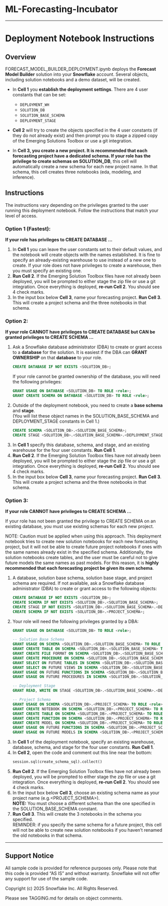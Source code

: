 # ML-Forecasting-Incubator

-----------------------------------------------

# Deployment Notebook Instructions

## Overview

FORECAST_MODEL_BUILDER_DEPLOYMENT.ipynb deploys the **Forecast Model Builder** solution into your **Snowflake** account. Several objects, including solution notebooks and a demo dataset, will be created.

- In **Cell 1** you **establish the deployment settings**.  There are 4 user constants that can be set:
  - `DEPLOYMENT_WH`
  - `SOLUTION_DB`
  - `SOLUTION_BASE_SCHEMA`
  - `DEPLOYMENT_STAGE` <br>

- **Cell 2** will try to create the objects specified in the 4 user constants (if they do not already exist) and then prompt you to stage a zipped copy of the Emerging Solutions Toolbox or use a git integration. <br>

- In **Cell 3, you create a new project. It is recommended that each forecasting project have a dedicated schema. If your role has the privilege to create schemas on SOLUTION_DB**, this cell will automatically create a new schema for each new project name. In that schema, this cell creates three notebooks (eda, modeling, and inference).


## Instructions

The instructions vary depending on the privileges granted to the user running this deployment notebook. Follow the instructions that match your level of access.

### Option 1 (Fastest):
**If your role has privileges to CREATE DATABASE …**
1. In **Cell 1** you can leave the user constants set to their default values, and the notebook will create objects with the names established. It is fine to specify an already-existing warehouse to use instead of a new one to create. If your role does not have privileges to create a warehouse, then you must specify an existing one.
2. **Run Cell 2**. If the Emerging Solution Toolbox files have not already been deployed, you will be prompted to either stage the zip file or use a git integration. Once everything is deployed, **re-run Cell 2**. You should see 4 check marks.
3. In the input box below **Cell 3**, name your forecasting project. **Run Cell 3**. This will create a project schema and the three notebooks in that schema.


### Option 2:
**If your role CANNOT have privileges to CREATE DATABASE but CAN be granted privileges to CREATE SCHEMA …**
1. Ask a Snowflake database administrator (DBA) to create or grant access to a **database** for the solution. It is easiest if the DBA can **GRANT OWNERSHIP** on that **database** to your role.
   ```sql
   CREATE DATABASE IF NOT EXISTS <SOLUTION_DB>;
   ```
   If your role cannot be granted ownership of the database, you will need the following privileges:
   ```sql
   GRANT USAGE ON DATABASE <SOLUTION_DB> TO ROLE <role>;
   GRANT CREATE SCHEMA ON DATABASE <SOLUTION_DB> TO ROLE <role>;
   ```
2. Outside of the deployment notebook, you need to create a **base schema** and **stage**. <br>
(You will list these object names in the SOLUTION_BASE_SCHEMA and DEPLOYMENT_STAGE constants in Cell 1.)
   ```sql
   CREATE SCHEMA <SOLUTION_DB>.<SOLUTION_BASE_SCHEMA>;
   CREATE STAGE <SOLUTION_DB>.<SOLUTION_BASE_SCHEMA>.<DEPLOYMENT_STAGE>;
   ```
3. In **Cell 1** specify this database, schema, and stage, and an existing warehouse for the four user constants. **Run Cell 1**.
4. **Run Cell 2**. If the Emerging Solution Toolbox files have not already been deployed, you will be prompted to either stage the zip file or use a git integration. Once everything is deployed, **re-run Cell 2**. You should see 4 check marks.
5. In the input box below **Cell 3**, name your forecasting project. **Run Cell 3**. This will create a project schema and the three notebooks in that schema.

### Option 3:
**If your role CANNOT have privileges to CREATE SCHEMA …**

If your role has not been granted the privilege to CREATE SCHEMA on an existing database, you must use existing schemas for each new project.

NOTE: Caution must be applied when using this approach. This deployment notebook tries to create new solution notebooks for each new forecasting project, but it will not be able to create future project notebooks if ones with the same names already exist in the specified schema. Additionally, the solution notebooks create tables, and the user must be careful not to give future models the same names as past models. For this reason, it is **highly recommended that each forecasting project be given its own schema**.

1. A database, solution base schema, solution base stage, and project schema are required. If not available, ask a Snowflake database administrator (DBA) to create or grant access to the following objects:
   ```sql
   CREATE DATABASE IF NOT EXISTS <SOLUTION_DB>;
   CREATE SCHEMA IF NOT EXISTS <SOLUTION_DB>.<SOLUTION_BASE_SCHEMA>;
   CREATE STAGE IF NOT EXISTS <SOLUTION_DB>.<SOLUTION_BASE_SCHEMA>.<DEPLOYMENT_STAGE>;
   CREATE SCHEMA IF NOT EXISTS <SOLUTION_DB>.<PROJECT_SCHEMA>;
   ```
2. Your role will need the following privileges granted by a DBA:
   ```sql
   GRANT USAGE ON DATABASE <SOLUTION_DB> TO ROLE <role>;

   -- Solution Base Schema
   GRANT USAGE ON SCHEMA <SOLUTION_DB>.<SOLUTION_BASE_SCHEMA> TO ROLE <role>;
   GRANT CREATE TABLE ON SCHEMA <SOLUTION_DB>.<SOLUTION_BASE_SCHEMA> TO ROLE <role>;
   GRANT CREATE FILE FORMAT ON SCHEMA <SOLUTION_DB>.<SOLUTION_BASE_SCHEMA> TO ROLE <role>;
   GRANT CREATE PROCEDURE ON SCHEMA <SOLUTION_DB>.<SOLUTION_BASE_SCHEMA> TO ROLE <role>;
   GRANT SELECT ON FUTURE TABLES IN SCHEMA <SOLUTION_DB>.<SOLUTION_BASE_SCHEMA> TO ROLE <role>;
   GRANT SELECT ON FUTURE VIEWS IN SCHEMA <SOLUTION_DB>.<SOLUTION_BASE_SCHEMA> TO ROLE <role>;
   GRANT USAGE ON FUTURE FUNCTIONS IN SCHEMA <SOLUTION_DB>.<SOLUTION_BASE_SCHEMA> TO ROLE <role>;
   GRANT USAGE ON FUTURE PROCEDURES IN SCHEMA <SOLUTION_DB>.<SOLUTION_BASE_SCHEMA> TO ROLE <role>;

   -- Deployment Stage
   GRANT READ, WRITE ON STAGE <SOLUTION_DB>.<SOLUTION_BASE_SCHEMA>.<DEPLOYMENT_STAGE> TO ROLE <role>;

   -- Project Schema
   GRANT USAGE ON SCHEMA <SOLUTION_DB>.<PROJECT_SCHEMA> TO ROLE <role>;
   GRANT CREATE NOTEBOOK ON SCHEMA <SOLUTION_DB>.<PROJECT_SCHEMA> TO ROLE <role>;
   GRANT CREATE TABLE ON SCHEMA <SOLUTION_DB>.<PROJECT_SCHEMA> TO ROLE <role>;
   GRANT CREATE FUNCTION ON SCHEMA <SOLUTION_DB>.<PROJECT_SCHEMA> TO ROLE <role>;
   GRANT CREATE MODEL ON SCHEMA <SOLUTION_DB>.<PROJECT_SCHEMA> TO ROLE <role>;
   GRANT USAGE ON FUTURE FUNCTIONS IN SCHEMA <SOLUTION_DB>.<PROJECT_SCHEMA> TO ROLE <role>;
   GRANT USAGE ON FUTURE MODELS IN SCHEMA <SOLUTION_DB>.<PROJECT_SCHEMA> TO ROLE <role>;
   ```
3. In **Cell 1** of the deployment notebook, specify an existing warehouse, database, schema, and stage for the four user constants. **Run Cell 1**.
4. In **Cell 2**, open the code and comment out this line near the bottom:
   ```python
   session.sql(create_schema_sql).collect()
   ```
5. **Run Cell 2**. If the Emerging Solution Toolbox files have not already been deployed, you will be prompted to either stage the zip file or use a git integration. Once everything is deployed, **re-run Cell 2**. You should see 4 check marks.
6. In the input box below **Cell 3**, choose an existing schema name as your project name (e.g.\<PROJECT_SCHEMA\>). <br>
**NOTE:** You must choose a different schema than the one specified in the SOLUTION_BASE_SCHEMA constant.
7. **Run Cell 3**. This will create the 3 notebooks in the schema you specified. <br>
REMINDER: if you specify the same schema for a future project, this cell will not be able to create new solution notebooks if you haven’t renamed the old notebooks in that schema.

-----------------------------------------------

## Support Notice
All sample code is provided for reference purposes only. Please note that this code is provided “AS IS” and without warranty.  Snowflake will not offer any support for use of the sample code.

Copyright (c) 2025 Snowflake Inc. All Rights Reserved.

Please see TAGGING.md for details on object comments.
